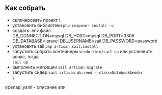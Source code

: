 ## Как собрать
- склонировать проект \
- установить библиотеки
`php composer install -o`
- создать .env файл \
    DB_CONNECTION=mysql
    DB_HOST=mysql
    DB_PORT=3306
    DB_DATABASE=laravel
    DB_USERNAME=sail
    DB_PASSWORD=password
- установить sail
`php artisan sail:install`
- запустить собрать контейнеры
`vendor/bin/sail up` или установить алиас, тогда \
`sail up`
- выполнить миграции
`sail artisan migrate`
- запустить сидер
`sail artisan db:seed --class=NotebookSeeder` \
\

openapi.yaml - описание апи
